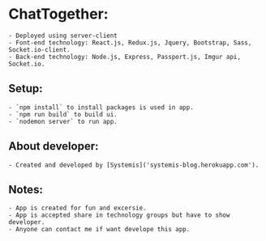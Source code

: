 # ChatTogether:
    - Deployed using server-client 
    - Font-end technology: React.js, Redux.js, Jquery, Bootstrap, Sass, Socket.io-client.
    - Back-end technology: Node.js, Express, Passport.js, Imgur api, Socket.io.

## Setup:    
    - `npm install` to install packages is used in app.
    - `npm run build` to build ui.
    - `nodemon server` to run app.

## About developer:
    - Created and developed by [Systemis]('systemis-blog.herokuapp.com').


## Notes:
    - App is created for fun and excersie.
    - App is accepted share in technology groups but have to show developer.
    - Anyone can contact me if want develope this app.